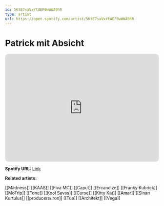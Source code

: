 ```yaml
---
id: 5KtE7saVxYtAEP8wWWA9hR
type: artist
url: https://open.spotify.com/artist/5KtE7saVxYtAEP8wWWA9hR
---
```

# Patrick mit Absicht

<iframe style="border-radius:12px" src="https://open.spotify.com/embed/artist/5KtE7saVxYtAEP8wWWA9hR" width="100%" height="352" frameBorder="0" allowfullscreen="" allow="autoplay; clipboard-write; encrypted-media; fullscreen; picture-in-picture" loading="lazy"></iframe>

**Spotify URL:** [Link](https://open.spotify.com/artist/5KtE7saVxYtAEP8wWWA9hR)

**Related artists:**

[[Mädness]]
[[KAAS]]
[[Fiva MC]]
[[Caput]]
[[Ercandize]]
[[Franky Kubrick]]
[[MoTrip]]
[[Tone]]
[[Kool Savas]]
[[Curse]]
[[Kitty Kat]]
[[Amar]]
[[Sinan Kurtulus]]
[[producers/Iron]]
[[Tua]]
[[Architekt]]
[[Vega]]
